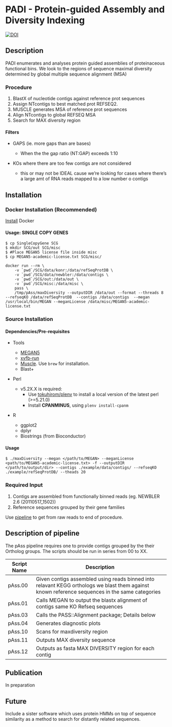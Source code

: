 PADI - Protein-guided Assembly and Diversity Indexing
====

[![DOI](https://zenodo.org/badge/19045/etheleon/pAss.svg)](https://zenodo.org/badge/latestdoi/19045/etheleon/pAss)

## Description

PADI enumerates and analyses protein guided assemblies of proteinaceous functional bins. 
We look to the regions of sequence maximal diversity determined by global multiple sequence alignment (MSA)

### Procedure

1. BlastX of nucleotide contigs against reference prot sequences
2. Assign NTcontigs to best matched prot REFSEQ2.
3. MUSCLE generates MSA of reference prot sequences
4. Align NTcontigs to global REFSEQ MSA
3. Search for MAX diversity region

#### Filters

* GAPS (ie. more gaps than are bases)
  * When the the gap ratio (NT:GAP) exceeds 1:10

* KOs where there are too few contigs are not considered
  * this or may not be IDEAL cause we’re looking for cases where there’s a large amt of RNA reads mapped to a low number o contigs


## Installation

### Docker Installation (Recommended)

[Install](https://docs.docker.com/engine/installation/) Docker

#### Usage: SINGLE COPY GENES

```
$ cp SingleCopyGene SCG
$ mkdir SCG/out SCG/misc
$ #Place MEGAN5 license file inside misc
$ cp MEGAN5-academic-license.txt SCG/misc/
```

```
docker run --rm \
    -v `pwd`/SCG/data/konr:/data/refSeqProtDB \
    -v `pwd`/SCG/data/newbler:/data/contigs \
    -v `pwd`/SCG/out:/data/out \
    -v `pwd`/SCG/misc:/data/misc \
    pass \
    /tmp/pAss/maxDiversity --outputDIR /data/out --format --threads 8 --refseqKO /data/refSeqProtDB  --contigs /data/contigs  --megan /usr/local/bin/MEGAN --meganLicense /data/misc/MEGAN5-academic-license.txt 
```

### Source Installation 

#### Dependencies/Pre-requisites

* Tools
    * [MEGAN5](http://ab.inf.uni-tuebingen.de/software/megan/) 
    * [xvfb-run](http://manpages.ubuntu.com/manpages/lucid/man1/xvfb-run.1.html)
    * [Muscle](https://github.com/Homebrew/homebrew-science). Use `brew` for installation.
    * Blast+

* Perl
    * v5.2X.X is required:
       * Use [tokuhirom/plenv](https://github.com/tokuhirom/plenv) to install a local version of the latest perl (>=5.21.0)
       * Install **CPANMINUS**, using `plenv install-cpanm`

* R
  * ggplot2
  * dplyr
  * Biostrings (from Bioconductor)


#### Usage

```
$ ./maxDiversity --megan </path/to/MEGAN> --meganLicense <path/to/MEGAN5-academic-license.txt> -f --outputDIR </path/to/output/dir> --contigs ./example/data/contigs/ --refseqKO ./example/refSeqProtDB/ --theads 20
```

### Required Input


1. Contigs are assembled from functionally binned reads (eg. NEWBLER 2.6 (20110517_1502))
2. Reference sequences grouped by their gene families

Use [pipeline](https://github.com/quanyu2015/ngs_pipeline) to get from raw reads to end of procedure.

## Description of pipeline

The pAss pipeline requires one to provide contigs grouped by the their Ortholog groups.
The scripts should be run in series from 00 to XX.

| Script Name | Description                                                                                                                                    |
| ---          | ---                                                                                                                                            |
| pAss.00     | Given contigs assembled using reads binned into relavant KEGG orthologs we blast them against known reference sequences in the same categories |
| pAss.01     | Calls MEGAN to output the blastx alignment of contigs same KO Refseq sequences                                                                 |
| pAss.03     | Calls the PASS::Alignment package; Details below                                                                                               |
| pAss.04     | Generates diagnostic plots                                                                                                                     |
| pAss.10     | Scans for maxdiversity region                                                                                                                                      |
| pAss.11     | Outputs MAX diversity sequence                                                                                                                                     |
| pAss.12     | Outputs as fasta MAX DIVERSITY region for each contig                                                                                          |

## Publication

In preparation

## Future

Include a sister software which uses protein HMMs on top of sequence similarity as a method to search for distantly related sequences.


